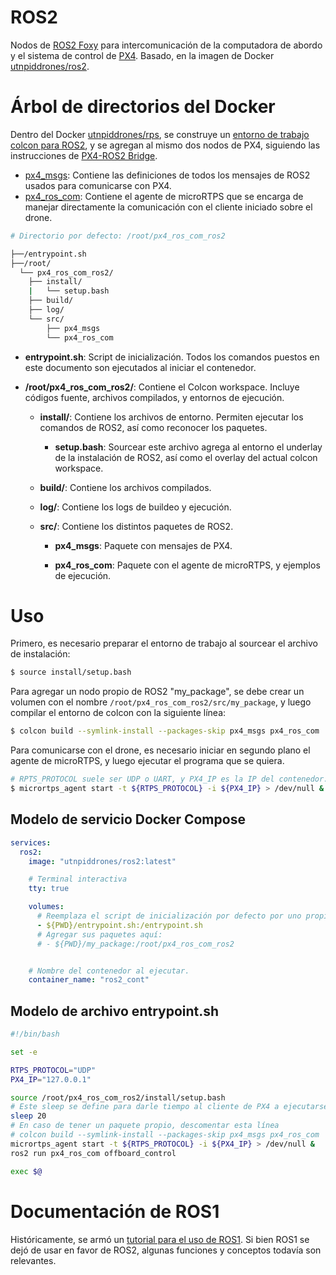 # ROS2

Nodos de [ROS2 Foxy](https://docs.ros.org/en/foxy/index.html) para intercomunicación de la computadora de abordo y el sistema de control de [PX4](https://docs.px4.io/master/en/). Basado, en la imagen de Docker [utnpiddrones/ros2](https://hub.docker.com/repository/docker/utnpiddrones/ros2).

# Árbol de directorios del Docker
Dentro del Docker [utnpiddrones/rps](https://hub.docker.com/repository/docker/utnpiddrones/ros2), se construye un [entorno de trabajo colcon para ROS2](https://docs.ros.org/en/foxy/Tutorials/Beginner-Client-Libraries/Creating-A-Workspace/Creating-A-Workspace.html?highlight=colcon), y se agregan al mismo dos nodos de PX4, siguiendo las instrucciones de [PX4-ROS2 Bridge](https://docs.px4.io/main/en/ros/ros2_comm.html).

* [px4_msgs](https://github.com/PX4/px4_msgs.git): Contiene las definiciones de todos los mensajes de ROS2 usados para comunicarse con PX4.
* [px4_ros_com](https://github.com/PX4/px4_ros_com.git): Contiene el agente de microRTPS que se encarga de manejar directamente la comunicación con el cliente iniciado sobre el drone.

```sh
# Directorio por defecto: /root/px4_ros_com_ros2

├──/entrypoint.sh
├──/root/
  └── px4_ros_com_ros2/
    ├── install/
    |   └── setup.bash
    ├── build/
    ├── log/
    └── src/
        ├── px4_msgs
        └── px4_ros_com
```

* **entrypoint.sh**: Script de inicialización. Todos los comandos puestos en este documento son ejecutados al iniciar el contenedor.

* **/root/px4_ros_com_ros2/**: Contiene el Colcon workspace. Incluye códigos fuente, archivos compilados, y entornos de ejecución.

  * **install/**: Contiene los archivos de entorno. Permiten ejecutar los comandos de ROS2, así como reconocer los paquetes.

    * **setup.bash**: Sourcear este archivo agrega al entorno el underlay de la instalación de ROS2, así como el overlay del actual colcon workspace.

  * **build/**: Contiene los archivos compilados.

  * **log/**: Contiene los logs de buildeo y ejecución.

  * **src/**: Contiene los distintos paquetes de ROS2.

    * **px4_msgs**: Paquete con mensajes de PX4.

    * **px4_ros_com**: Paquete con el agente de microRTPS, y ejemplos de ejecución.


# Uso

Primero, es necesario preparar el entorno de trabajo al sourcear el archivo de instalación:

```sh
$ source install/setup.bash
```

Para agregar un nodo propio de ROS2 "my_package", se debe crear un volumen con el nombre `/root/px4_ros_com_ros2/src/my_package`, y luego compilar el entorno de colcon con la siguiente línea:

```sh
$ colcon build --symlink-install --packages-skip px4_msgs px4_ros_com
```

Para comunicarse con el drone, es necesario iniciar en segundo plano el agente de microRTPS, y luego ejecutar el programa que se quiera.

```sh
# RPTS_PROTOCOL suele ser UDP o UART, y PX4_IP es la IP del contenedor.
$ micrortps_agent start -t ${RTPS_PROTOCOL} -i ${PX4_IP} > /dev/null &
```



## Modelo de servicio Docker Compose

```yaml
services:      
  ros2:
    image: "utnpiddrones/ros2:latest"

    # Terminal interactiva
    tty: true

    volumes:
      # Reemplaza el script de inicialización por defecto por uno propio
      - ${PWD}/entrypoint.sh:/entrypoint.sh
      # Agregar sus paquetes aquí:
      # - ${PWD}/my_package:/root/px4_ros_com_ros2


    # Nombre del contenedor al ejecutar.
    container_name: "ros2_cont"
```

## Modelo de archivo entrypoint.sh
```sh
#!/bin/bash

set -e

RTPS_PROTOCOL="UDP"
PX4_IP="127.0.0.1"

source /root/px4_ros_com_ros2/install/setup.bash 
# Este sleep se define para darle tiempo al cliente de PX4 a ejecutarse.
sleep 20
# En caso de tener un paquete propio, descomentar esta línea
# colcon build --symlink-install --packages-skip px4_msgs px4_ros_com
micrortps_agent start -t ${RTPS_PROTOCOL} -i ${PX4_IP} > /dev/null &
ros2 run px4_ros_com offboard_control

exec $@
```

# Documentación de ROS1

Históricamente, se armó un [tutorial para el uso de ROS1](https://docs.google.com/document/d/1D_b0H5wiFdyh2-BmS-qTF1_-4NFg61R_zfV_gSrFMYg/edit?usp=sharing). Si bien ROS1 se dejó de usar en favor de ROS2, algunas funciones y conceptos todavía son relevantes.